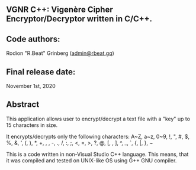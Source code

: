 VGNR C++: 
Vigenère Cipher Encryptor/Decryptor written in C/C++.
------------------------------------

Code authors:
---------------------
Rodion "R.Beat" Grinberg (<admin@rbeat.gq>)

Final release date:
-----------------------
November 1st, 2020

Abstract
----------------------
This application allows user to encrypt/decrypt a text file with a "key" up to 15 characters in size.

It encrypts/decrypts only the following characters: 
A~Z, a~z, 0~9, !, ", #, $, %, &, ', (, ), *, +, , , -, ., /, :, ;, <, =, >, ?, @, [, \, ], ^, _, `, {, |, }, ~

This is a code written in non-Visual Studio C++ language.
This means, that it was compiled and tested on UNIX-like OS using G++ GNU compiler.


